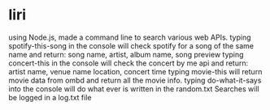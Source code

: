 # liri

using Node.js, made a command line to search various web APIs.
typing spotify-this-song in the console will check spotify for a song of the same name and return:
song name, artist, album name, song preview
typing concert-this in the console will check the concert by me api and return:
artist name, venue name location, concert time
typing movie-this will return movie data from ombd and return all the movie info.
typing do-what-it-says into the console will do what ever is written in the random.txt
Searches will be logged in a log.txt file 
